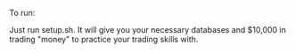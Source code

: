 To run:

Just run setup.sh.  It will give you your necessary databases and $10,000 in trading "money" to practice your trading skills with.
